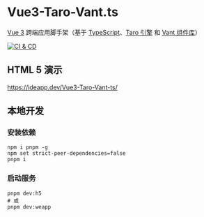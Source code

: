 # Vue3-Taro-Vant.ts

[Vue 3][1] 跨端应用脚手架（基于 [TypeScript][2]、[Taro 引擎][3] 和 [Vant 组件库][4]）

[![CI & CD](https://github.com/idea2app/Vue3-Taro-Vant-ts/actions/workflows/main.yml/badge.svg)][5]

## HTML 5 演示

https://ideapp.dev/Vue3-Taro-Vant-ts/

## 本地开发

### 安装依赖

```shell
npm i pnpm -g
npm set strict-peer-dependencies=false
pnpm i
```

### 启动服务

```shell
pnpm dev:h5
# 或
pnpm dev:weapp
```

[1]: https://v3.cn.vuejs.org/
[2]: https://www.typescriptlang.org/zh/
[3]: https://taro.jd.com/
[4]: https://vant-contrib.gitee.io/vant-weapp/
[5]: https://github.com/idea2app/Vue3-Taro-Vant-ts/actions/workflows/main.yml
